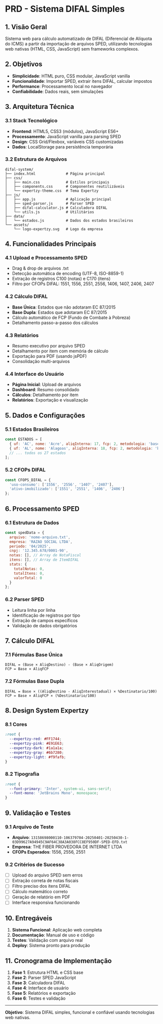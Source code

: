 # PRD - Sistema DIFAL Simples

## 1. Visão Geral

Sistema web para cálculo automatizado de DIFAL (Diferencial de Alíquota do ICMS) a partir da importação de arquivos SPED, utilizando tecnologias web nativas (HTML, CSS, JavaScript) sem frameworks complexos.

## 2. Objetivos

- **Simplicidade**: HTML puro, CSS modular, JavaScript vanilla
- **Funcionalidade**: Importar SPED, extrair itens DIFAL, calcular impostos
- **Performance**: Processamento local no navegador
- **Confiabilidade**: Dados reais, sem simulações

## 3. Arquitetura Técnica

### 3.1 Stack Tecnológico
- **Frontend**: HTML5, CSS3 (módulos), JavaScript ES6+
- **Processamento**: JavaScript vanilla para parsing SPED
- **Design**: CSS Grid/Flexbox, variáveis CSS customizadas
- **Dados**: LocalStorage para persistência temporária

### 3.2 Estrutura de Arquivos
```
difal-system/
├── index.html              # Página principal
├── css/
│   ├── main.css            # Estilos principais
│   ├── components.css      # Componentes reutilizáveis  
│   └── expertzy-theme.css  # Tema Expertzy
├── js/
│   ├── app.js              # Aplicação principal
│   ├── sped-parser.js      # Parser SPED
│   ├── difal-calculator.js # Calculadora DIFAL
│   └── utils.js            # Utilitários
├── data/
│   └── estados.js          # Dados dos estados brasileiros
└── assets/
    └── logo-expertzy.svg   # Logo da empresa
```

## 4. Funcionalidades Principais

### 4.1 Upload e Processamento SPED
- Drag & drop de arquivos .txt
- Detecção automática de encoding (UTF-8, ISO-8859-1)
- Extração de registros C100 (notas) e C170 (itens)
- Filtro por CFOPs DIFAL: 1551, 1556, 2551, 2556, 1406, 1407, 2406, 2407

### 4.2 Cálculo DIFAL
- **Base Única**: Estados que não adotaram EC 87/2015
- **Base Dupla**: Estados que adotaram EC 87/2015  
- Cálculo automático de FCP (Fundo de Combate à Pobreza)
- Detalhamento passo-a-passo dos cálculos

### 4.3 Relatórios
- Resumo executivo por arquivo SPED
- Detalhamento por item com memória de cálculo
- Exportação para PDF (usando jsPDF)
- Consolidação multi-arquivos

### 4.4 Interface do Usuário
- **Página Inicial**: Upload de arquivos
- **Dashboard**: Resumo consolidado  
- **Cálculos**: Detalhamento por item
- **Relatórios**: Exportação e visualização

## 5. Dados e Configurações

### 5.1 Estados Brasileiros
```javascript
const ESTADOS = [
  { uf: 'AC', nome: 'Acre', aliqInterna: 17, fcp: 2, metodologia: 'base-unica' },
  { uf: 'AL', nome: 'Alagoas', aliqInterna: 18, fcp: 2, metodologia: 'base-dupla' },
  // ... todos os 27 estados
];
```

### 5.2 CFOPs DIFAL
```javascript
const CFOPS_DIFAL = {
  'uso-consumo': ['1556', '2556', '1407', '2407'],
  'ativo-imobilizado': ['1551', '2551', '1406', '2406']
};
```

## 6. Processamento SPED

### 6.1 Estrutura de Dados
```javascript
const spedData = {
  arquivo: 'nome-arquivo.txt',
  empresa: 'RAZAO SOCIAL LTDA',
  periodo: '04/2025',
  cnpj: '12.345.678/0001-90',
  notas: [], // Array de NotaFiscal
  itens: [], // Array de ItemDIFAL
  stats: {
    totalNotas: 0,
    totalItens: 0,
    valorTotal: 0
  }
};
```

### 6.2 Parser SPED
- Leitura linha por linha
- Identificação de registros por tipo
- Extração de campos específicos
- Validação de dados obrigatórios

## 7. Cálculo DIFAL

### 7.1 Fórmulas Base Única
```
DIFAL = (Base × AliqDestino) - (Base × AliqOrigem)
FCP = Base × AliqFCP
```

### 7.2 Fórmulas Base Dupla  
```
DIFAL = Base × ((AliqDestino - AliqInterestadual) × %Destinatario/100)
FCP = Base × AliqFCP × (%Destinatario/100)  
```

## 8. Design System Expertzy

### 8.1 Cores
```css
:root {
  --expertzy-red: #FF1744;
  --expertzy-pink: #E91E63;
  --expertzy-dark: #1a1a1a;
  --expertzy-gray: #6b7280;
  --expertzy-light: #f9fafb;
}
```

### 8.2 Tipografia
```css
:root {
  --font-primary: 'Inter', system-ui, sans-serif;
  --font-mono: 'JetBrains Mono', monospace;
}
```

## 9. Validação e Testes

### 9.1 Arquivo de Teste
- **Arquivo**: `13158698000110-106379704-20250401-20250430-1-03D99627A94945C9AF64C38A3A038FCC8EF950DF-SPED-EFD.txt`
- **Empresa**: THE FIBER PROVEDORA DE INTERNET LTDA
- **CFOPs Esperados**: 1556, 2556, 2551

### 9.2 Critérios de Sucesso
- [ ] Upload do arquivo SPED sem erros
- [ ] Extração correta de notas fiscais
- [ ] Filtro preciso dos itens DIFAL
- [ ] Cálculo matemático correto
- [ ] Geração de relatório em PDF
- [ ] Interface responsiva funcionando

## 10. Entregáveis

1. **Sistema Funcional**: Aplicação web completa
2. **Documentação**: Manual de uso e código
3. **Testes**: Validação com arquivo real
4. **Deploy**: Sistema pronto para produção

## 11. Cronograma de Implementação

1. **Fase 1**: Estrutura HTML e CSS base
2. **Fase 2**: Parser SPED JavaScript  
3. **Fase 3**: Calculadora DIFAL
4. **Fase 4**: Interface de usuário
5. **Fase 5**: Relatórios e exportação
6. **Fase 6**: Testes e validação

---

**Objetivo**: Sistema DIFAL simples, funcional e confiável usando tecnologias web nativas.